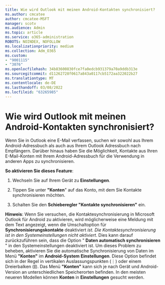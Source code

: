 ```yaml
---
title: Wie wird Outlook mit meinen Android-Kontakten synchronisiert?
ms.author: cmcatee
author: cmcatee-MSFT
manager: scotv
ms.audience: Admin
ms.topic: article
ms.service: o365-administration
ROBOTS: NOINDEX, NOFOLLOW
ms.localizationpriority: medium
ms.collection: Adm_O365
ms.custom:
- "9001115"
- "3076"
ms.openlocfilehash: 34b83600830fce7fa0edcb931379a70a9ddb313e
ms.sourcegitcommit: d11262728f0617a843a0117cb5172aa322022b27
ms.translationtype: MT
ms.contentlocale: de-DE
ms.lasthandoff: 03/08/2022
ms.locfileid: "63265985"
---
```

# <a name="how-does-outlook-sync-with-my-android-contacts"></a>Wie wird Outlook mit meinen Android-Kontakten synchronisiert?

Wenn Sie in Outlook eine E-Mail verfassen, suchen wir sowohl aus Ihrem Android-Adressbuch als auch aus Ihrem Outlook Adressbuch nach Empfängern. Darüber hinaus haben Sie die Möglichkeit, Kontakte aus Ihren E-Mail-Konten mit Ihrem Android-Adressbuch für die Verwendung in anderen Apps zu synchronisieren. 
 
**So aktivieren Sie dieses Feature**:
 
1. Wechseln Sie auf Ihrem Gerät zu **Einstellungen**.

2. Tippen Sie unter **"Konten**" auf das Konto, mit dem Sie Kontakte synchronisieren möchten.

3. Schalten Sie den **Schieberegler "Kontakte synchronisieren"** ein.
 
**Hinweis**: Wenn Sie versuchen, die Kontaktesynchronisierung in Microsoft Outlook für Android zu aktivieren, wird möglicherweise eine Meldung mit dem Text angezeigt, wenn die Umschaltoption für **Synchronisierungskontakte** deaktiviert *ist. Die Kontaktesynchronisierung ist in den Systemeinstellungen nicht aktiviert*. Dies kann darauf zurückzuführen sein, dass die Option " **Daten automatisch synchronisieren** " in den Systemeinstellungen deaktiviert ist. Um dieses Problem zu beheben, aktivieren Sie die automatische Synchronisierung von Daten im Menü **"Konten"** im **Android-System** **Einstellungen**. Diese Option befindet sich in der Regel in vertikalen Auslassungspunkten (⋮) oder einem Dreierbalken (⫼). Das Menü  **"Konten"** kann sich je nach Gerät und Android-Version an unterschiedlichen Speicherorten befinden. In den meisten neueren Modellen können **Konten** in **Einstellungen** gesucht werden.